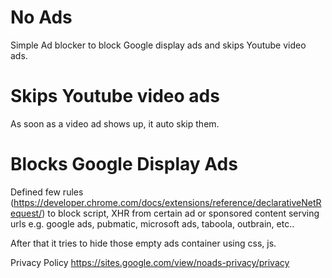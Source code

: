 # No Ads
Simple Ad blocker to block Google display ads and skips Youtube video ads.

# Skips Youtube video ads
As soon as a video ad shows up, it auto skip them.

# Blocks Google Display Ads
Defined few rules (https://developer.chrome.com/docs/extensions/reference/declarativeNetRequest/) to block script, XHR from certain ad or sponsored content serving urls e.g. google ads, pubmatic, microsoft ads, taboola, outbrain, etc..

After that it tries to hide those empty ads container using css, js.

Privacy Policy https://sites.google.com/view/noads-privacy/privacy

